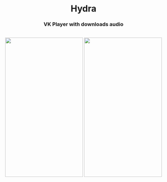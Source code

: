 
<h1 align="center"> Hydra </h3>
<h3 align="center">  VK Player with downloads audio </h3>

</br>

<img src="https://raw.githubusercontent.com/kioshimafx/Hydra/db8bffcca2858ebd7d5cc8bd705a325e97c87ce4/screenshots/IMG_1045.png" width="250" height="447" align="center"/>
<img src="https://raw.githubusercontent.com/kioshimafx/Hydra/db8bffcca2858ebd7d5cc8bd705a325e97c87ce4/screenshots/IMG_1040.png" width="250" height="447" align="center"/>
